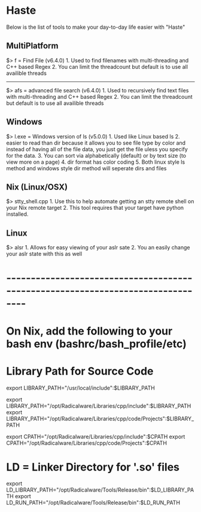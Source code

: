 # Haste

Below is the list of tools to make your day-to-day life easier with "Haste"

## MultiPlatform

$> f = Find File (v6.4.0)
    1.  Used to find filenames with multi-threading and C++ based Regex
    2.  You can limit the threadcount but default is to use all availible threads

----------------------------------------------------------------------------------------------------

$> afs = advanced file search (v6.4.0)
    1.  Used to recursively find text files with multi-threading and C++ based Regex
    2.  You can limit the threadcount but default is to use all availible threads



## Windows

$> l.exe = Windows version of ls (v5.0.0)
    1.  Used like Linux based ls
    2.  easier to read than dir because it allows you to see file type by color
        and instead of having all of the file data, you just get the file uless you 
        specify for the data.
    3.  You can sort via alphabetically (default) or by text size (to view more on a page)
    4.  dir format has color coding
    5.  Both linux style ls method and windows style dir method will seperate dirs and files


## Nix (Linux/OSX)

$> stty_shell.cpp 
    1.  Use this to help automate getting an stty remote shell on your Nix remote target
    2.  This tool requires that your target have python installed.

## Linux

$> alsr
    1. Allows for easy viewing of your aslr sate
    2. You an easily change your aslr state with this as well



# --------------------------------------------------------------------------------
# On Nix, add the following to your bash env (bashrc/bash_profile/etc)
# Library Path for Source Code
export LIBRARY_PATH="/usr/local/include":$LIBRARY_PATH

export LIBRARY_PATH="/opt/Radicalware/Libraries/cpp/include":$LIBRARY_PATH
export LIBRARY_PATH="/opt/Radicalware/Libraries/cpp/code/Projects":$LIBRARY_PATH

export CPATH="/opt/Radicalware/Libraries/cpp/include":$CPATH
export CPATH="/opt/Radicalware/Libraries/cpp/code/Projects":$CPATH

# LD = Linker Directory for '.so' files
export LD_LIBRARY_PATH="/opt/Radicalware/Tools/Release/bin":$LD_LIBRARY_PATH
export LD_RUN_PATH="/opt/Radicalware/Tools/Release/bin":$LD_RUN_PATH


